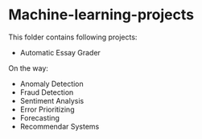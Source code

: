 # Machine-learning-projects
This folder contains following projects:
 - Automatic Essay Grader

On the way:
 - Anomaly Detection
 - Fraud Detection
 - Sentiment Analysis
 - Error Prioritizing
 - Forecasting
 - Recommendar Systems
